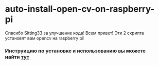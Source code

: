# auto-install-open-cv-on-raspberry-pi
Спасибо <a herf=https://github.com/timas130> Sitting33 </a> за улучшение кода!
Всем привет! Эти 2 скрипта установят вам opencv на raspberry pi! 

### Инструкцию по установке и использованию вы можете найти <a href=https://darksploit.su/threads/754/> тут </a>
